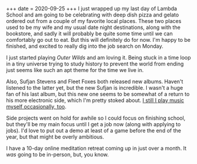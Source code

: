 +++
date = 2020-09-25
+++
I just wrapped up my last day of Lambda School and am going to be celebrating with deep dish pizza and gelato ordered out from a couple of my favorite local places. These two places used to be my wife and my usual date night destinations, along with the bookstore, and sadly it will probably be quite some time until we can comfortably go out to eat. But this will definitely do for now. I'm happy to be finished, and excited to really dig into the job search on Monday.

I just started playing _Outer Wilds_ and am loving it. Being stuck in a time loop in a tiny universe trying to study history to prevent the world from ending just seems like such an apt theme for the time we live in.

Also, Sufjan Stevens and Fleet Foxes both released new albums. Haven't listened to the latter yet, but the new Sufjan is incredible. I wasn't a huge fan of his last album, but this new one seems to be somewhat of a return to his more electronic side, which I'm pretty stoked about. [I still I play music myself occasionally, too](https://twitter.com/JuneBash/status/1309600835412795393).

Side projects went on hold for awhile so I could focus on finishing school, but they'll be my main focus until I get a job now (along with applying to jobs). I'd love to put out a demo at least of a game before the end of the year, but that might be overly ambitious.

I have a 10-day online meditation retreat coming up in just over a month. It _was_ going to be in-person, but, you know.